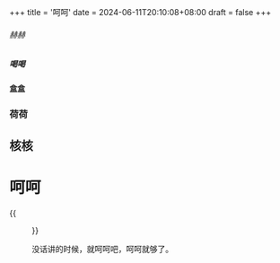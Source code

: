 +++
title = '呵呵'
date = 2024-06-11T20:10:08+08:00
draft = false
+++

###### 赫赫 
##### 喝喝
#### 盒盒
### 荷荷
## 核核
# 呵呵

{{<figure src="/images/hehe.jpeg" height=125 align=left >}}

没话讲的时候，就呵呵吧，呵呵就够了。




